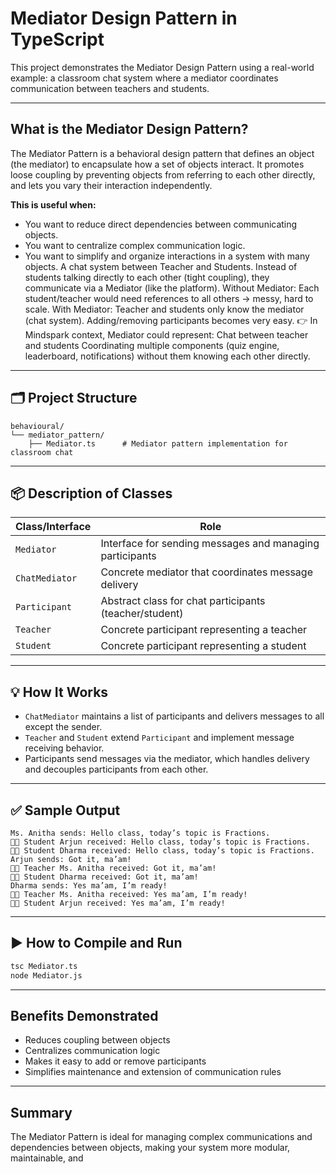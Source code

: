 # Mediator Design Pattern in TypeScript

This project demonstrates the Mediator Design Pattern using a real-world example: a classroom chat system where a mediator coordinates communication between teachers and students.

---

## What is the Mediator Design Pattern?

The Mediator Pattern is a behavioral design pattern that defines an object (the mediator) to encapsulate how a set of objects interact. It promotes loose coupling by preventing objects from referring to each other directly, and lets you vary their interaction independently.

**This is useful when:**
- You want to reduce direct dependencies between communicating objects.
- You want to centralize complex communication logic.
- You want to simplify and organize interactions in a system with many objects.
A chat system between Teacher and Students. Instead of students talking directly to each other (tight coupling), they communicate via a Mediator (like the platform).
Without Mediator: Each student/teacher would need references to all others → messy, hard to scale.
With Mediator: Teacher and students only know the mediator (chat system). Adding/removing participants becomes very easy.
👉 In Mindspark context, Mediator could represent:
Chat between teacher and students
Coordinating multiple components (quiz engine, leaderboard, notifications) without them knowing each other directly.


---

## 🗂️ Project Structure

```
behavioural/
└── mediator_pattern/
    ├── Mediator.ts      # Mediator pattern implementation for classroom chat
```

---

## 📦 Description of Classes

| Class/Interface      | Role                                                      |
|----------------------|-----------------------------------------------------------|
| `Mediator`           | Interface for sending messages and managing participants  |
| `ChatMediator`       | Concrete mediator that coordinates message delivery       |
| `Participant`        | Abstract class for chat participants (teacher/student)    |
| `Teacher`            | Concrete participant representing a teacher               |
| `Student`            | Concrete participant representing a student               |

---

## 💡 How It Works

- `ChatMediator` maintains a list of participants and delivers messages to all except the sender.
- `Teacher` and `Student` extend `Participant` and implement message receiving behavior.
- Participants send messages via the mediator, which handles delivery and decouples participants from each other.

---

## ✅ Sample Output

```
Ms. Anitha sends: Hello class, today’s topic is Fractions.
👨‍🎓 Student Arjun received: Hello class, today’s topic is Fractions.
👨‍🎓 Student Dharma received: Hello class, today’s topic is Fractions.
Arjun sends: Got it, ma’am!
👩‍🏫 Teacher Ms. Anitha received: Got it, ma’am!
👨‍🎓 Student Dharma received: Got it, ma’am!
Dharma sends: Yes ma’am, I’m ready!
👩‍🏫 Teacher Ms. Anitha received: Yes ma’am, I’m ready!
👨‍🎓 Student Arjun received: Yes ma’am, I’m ready!
```

---

## ▶️ How to Compile and Run

```sh
tsc Mediator.ts
node Mediator.js
```

---

## Benefits Demonstrated

- Reduces coupling between objects
- Centralizes communication logic
- Makes it easy to add or remove participants
- Simplifies maintenance and extension of communication rules

---

## Summary

The Mediator Pattern is ideal for managing complex communications and dependencies between objects, making your system more modular, maintainable, and